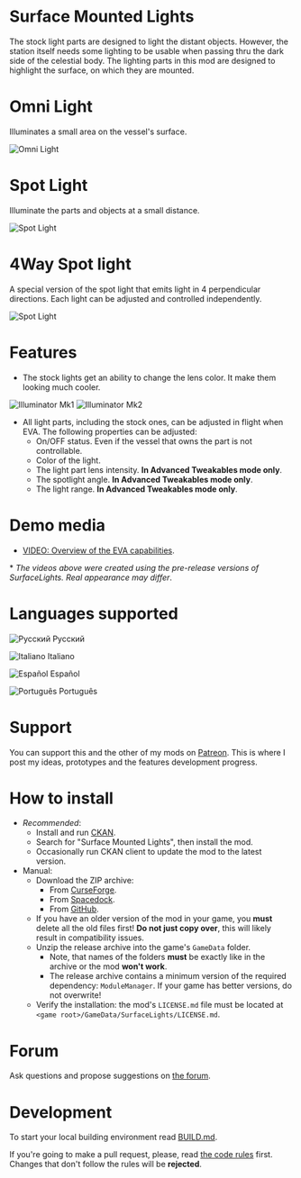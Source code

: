 # Surface Mounted Lights

The stock light parts are designed to light the distant objects. However, the station itself needs some lighting to be usable when passing thru the dark side of the celestial body. The lighting parts in this mod are designed to highlight the surface, on which they are mounted.

# Omni Light

Illuminates a small area on the vessel's surface.

![Omni Light](https://github.com/ihsoft/SurfaceLights/raw/master/WikiImages/OmniLight-demo.png)

# Spot Light
Illuminate the parts and objects at a small distance.

![Spot Light](https://github.com/ihsoft/SurfaceLights/raw/master/WikiImages/SpotLight-demo.png)

# 4Way Spot light
A special version of the spot light that emits light in 4 perpendicular directions. Each light can be adjusted and controlled independently.

![Spot Light](https://github.com/ihsoft/SurfaceLights/raw/master/WikiImages/4WaySpotLight-demo.png)

# Features

* The stock lights get an ability to change the lens color. It make them looking much cooler.

![Illuminator Mk1](https://github.com/ihsoft/SurfaceLights/raw/master/WikiImages/Mk1-lens-demo.png) ![Illuminator Mk2](https://github.com/ihsoft/SurfaceLights/raw/master/WikiImages/Mk2-lens-demo.png)

* All light parts, including the stock ones, can be adjusted in flight when EVA. The following properties can be adjusted:
  - On/OFF status. Even if the vessel that owns the part is not controllable.
  - Color of the light.
  - The light part lens intensity. __In Advanced Tweakables mode only__.
  - The spotlight angle. __In Advanced Tweakables mode only__.
  - The light range. __In Advanced Tweakables mode only__.

# Demo media

* [VIDEO: Overview of the EVA capabilities](https://youtu.be/tu6VmhfeBnE).

\* _The videos above were created using the pre-release versions of SurfaceLights. Real appearance may differ_.

# Languages supported

![Русский](https://github.com/ihsoft/SurfaceLights/raw/master/WikiImages/Russian-small-flag.png) Русский

![Italiano](https://github.com/ihsoft/SurfaceLights/raw/master/WikiImages/Italian-small-flag.png) Italiano

![Español](https://github.com/ihsoft/SurfaceLights/raw/master/WikiImages/Spanish-small-flag.png) Español

![Português](https://github.com/ihsoft/SurfaceLights/raw/master/WikiImages/Brazil-small-flag.png) Português

# Support

You can support this and the other of my mods on [Patreon](https://www.patreon.com/ihsoft). This is where I post my ideas, prototypes and the features development progress.

# How to install

* _Recommended_:
    * Install and run [CKAN](https://github.com/KSP-CKAN/CKAN/releases).
    * Search for "Surface Mounted Lights", then install the mod.
    * Occasionally run CKAN client to update the mod to the latest version.
* Manual:
    * Download the ZIP archive:
        * From [CurseForge](https://kerbal.curseforge.com/projects/surface-mounted-stock-alike-lights-for-self/files).
        * From [Spacedock](https://spacedock.info/mod/1911/Surface%20Mounted%20Lights).
        * From [GitHub](https://github.com/ihsoft/SurfaceLights/releases).
     * If you have an older version of the mod in your game, you __must__ delete all the old files first! __Do not just copy over__, this will likely result in compatibility issues.
     * Unzip the release archive into the game's `GameData` folder.
        * Note, that names of the folders __must__ be exactly like in the archive or the mod __won't work__.
		* The release archive contains a minimum version of the required dependency: `ModuleManager`. If your game has better versions, do not overwrite!
    * Verify the installation: the mod's `LICENSE.md` file must be located at `<game root>/GameData/SurfaceLights/LICENSE.md`.

# Forum

Ask questions and propose suggestions on
[the forum](https://forum.kerbalspaceprogram.com/index.php?/topic/139724-16-surface-mounted-lights-v110/).

# Development

To start your local building environment read [BUILD.md](https://github.com/ihsoft/SurfaceLights/blob/master/BUILD.md).

If you're going to make a pull request, please, read [the code rules](https://github.com/ihsoft/SurfaceLights/blob/master/Source/README.md) first.
Changes that don't follow the rules will be **rejected**.

